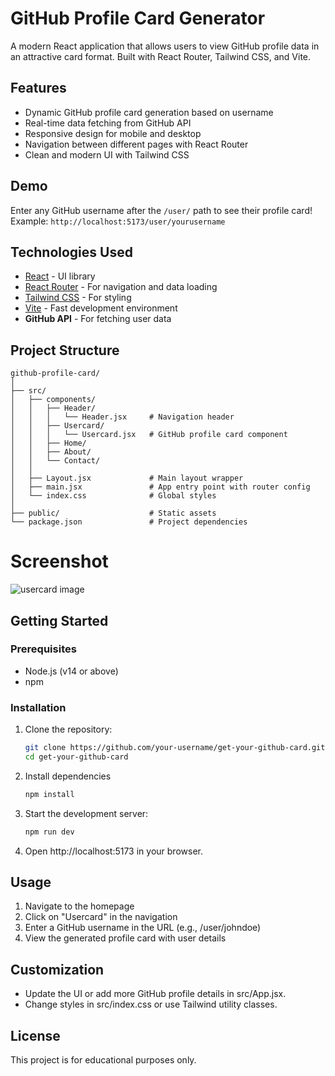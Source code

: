 # GitHub Profile Card Generator
A modern React application that allows users to view GitHub profile data in an attractive card format. Built with React Router, Tailwind CSS, and Vite.

## Features
- Dynamic GitHub profile card generation based on username
- Real-time data fetching from GitHub API
- Responsive design for mobile and desktop
- Navigation between different pages with React Router
- Clean and modern UI with Tailwind CSS

## Demo
Enter any GitHub username after the ```/user/``` path to see their profile card! Example: `http://localhost:5173/user/yourusername`

## Technologies Used

- [React](https://react.dev/) - UI library
- [React Router](https://reactrouter.com/) - For navigation and data loading
- [Tailwind CSS](https://tailwindcss.com/docs/installation/using-vite) - For styling
- [Vite](https://vite.dev/) - Fast development environment
- **GitHub API** - For fetching user data

## Project Structure

```
github-profile-card/
│
├── src/
│   ├── components/
│   │   ├── Header/
│   │   │   └── Header.jsx     # Navigation header
│   │   ├── Usercard/
│   │   │   └── Usercard.jsx   # GitHub profile card component
│   │   ├── Home/
│   │   ├── About/
│   │   └── Contact/
│   │
│   ├── Layout.jsx             # Main layout wrapper
│   ├── main.jsx               # App entry point with router config
│   └── index.css              # Global styles
│
├── public/                    # Static assets
└── package.json               # Project dependencies
```

# Screenshot
![usercard image](https://i.ibb.co/m5nD71F9/Screenshot-2025-05-12-013657.png)

## Getting Started

### Prerequisites

- Node.js (v14 or above)
- npm

### Installation

1. Clone the repository:
   ```bash
   git clone https://github.com/your-username/get-your-github-card.git
   cd get-your-github-card
    ```
    
2. Install dependencies
    ```bash
    npm install
    ```

3. Start the development server:
    ```bash
    npm run dev
    ```

4. Open http://localhost:5173 in your browser.

## Usage
1. Navigate to the homepage
2. Click on "Usercard" in the navigation
3. Enter a GitHub username in the URL (e.g., /user/johndoe)
4. View the generated profile card with user details

## Customization
- Update the UI or add more GitHub profile details in src/App.jsx.
- Change styles in src/index.css or use Tailwind utility classes.
## License
This project is for educational purposes only.